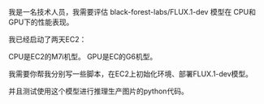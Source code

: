 我是一名技术人员，我需要评估 black-forest-labs/FLUX.1-dev 模型在 CPU和GPU下的性能表现。

我已经启动了两天EC2：

CPU是EC2的M7i机型。
GPU是EC的G6机型。

我需要你帮我分别写一些脚本，在EC2上初始化环境、部署FLUX.1-dev模型。

并且测试使用这个模型进行推理生产图片的python代码。